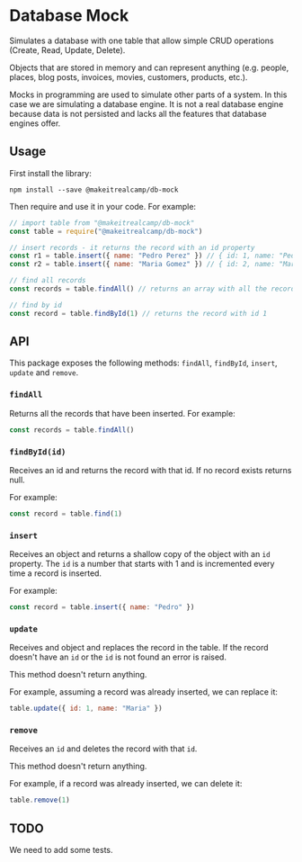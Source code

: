 # Database Mock

Simulates a database with one table that allow simple CRUD operations (Create, Read, Update, Delete).

Objects that are stored in memory and can represent anything (e.g. people, places, blog posts, invoices, movies, customers, products, etc.).

Mocks in programming are used to simulate other parts of a system. In this case we are simulating a database engine. It is not a real database engine because data is not persisted and lacks all the features that database engines offer.

## Usage

First install the library:

```
npm install --save @makeitrealcamp/db-mock
```

Then require and use it in your code. For example:

```js
// import table from "@makeitrealcamp/db-mock"
const table = require("@makeitrealcamp/db-mock")

// insert records - it returns the record with an id property
const r1 = table.insert({ name: "Pedro Perez" }) // { id: 1, name: "Pedro Perez" }
const r2 = table.insert({ name: "Maria Gomez" }) // { id: 2, name: "Maria Gomez" }

// find all records
const records = table.findAll() // returns an array with all the records

// find by id
const record = table.findById(1) // returns the record with id 1
```

## API

This package exposes the following methods: `findAll`, `findById`, `insert`, `update` and `remove`.

### `findAll`

Returns all the records that have been inserted. For example:

```js
const records = table.findAll()
```

### `findById(id)`

Receives an id and returns the record with that id. If no record exists returns null. 

For example:

```js
const record = table.find(1)
```

### `insert`

Receives an object and returns a shallow copy of the object with an `id` property. The `id` is a number that starts with 1 and is incremented every time a record is inserted.

For example:

```js
const record = table.insert({ name: "Pedro" })
```

### `update`

Receives and object and replaces the record in the table. If the record doesn't have an `id` or the `id` is not found an error is raised.

This method doesn't return anything.

For example, assuming a record was already inserted, we can replace it:

```js
table.update({ id: 1, name: "Maria" })
```

### `remove`

Receives an `id` and deletes the record with that `id`. 

This method doesn't return anything.

For example, if a record was already inserted, we can delete it:

```js
table.remove(1)
```

## TODO

We need to add some tests.
